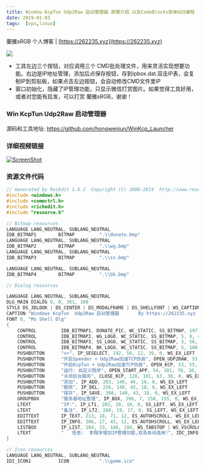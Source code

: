 ```yaml
---
title: Window KcpTun Udp2Raw 启动管理器 原理介绍 以及CodeBlocks简单GUI编程
date: 2019-01-03
tags:  [vps,linux]
---
```


蘭雅sRGB 个人博客 | [https://262235.xyz](https://262235.xyz)

![](https://raw.githubusercontent.com/hongwenjun/WinKcp_Launcher/master/gui.png)


- 工具左边三个按钮，对应调用三个 CMD批处理文件，用来灵活实现想要功能。右边是IP地址管理，添加后点保存按钮，存到ipbox.dat.双击IP表，会复制IP到剪贴板，如果点击左边按钮，会自动修改CMD文件里IP
- 窗口初始化，隐藏了IP管理功能，只显示微信打赏图片。如果觉得工具好用，或者对您能有启发，可以打赏 蘭雅sRGB，谢谢！

### Win KcpTun Udp2Raw 启动管理器
源码和工具地址:  https://github.com/hongwenjun/WinKcp_Launcher

### 详细视频链接
[![ScreenShot](https://raw.githubusercontent.com/hongwenjun/vps_setup/master/img/winkcp_ytb.jpg)](https://youtu.be/HjGO2sAPOFM) 

### 资源文件代码
``` cpp
// Generated by ResEdit 1.6.2  Copyright (C) 2006-2014  http://www.resedit.net
#include <windows.h>
#include <commctrl.h>
#include <richedit.h>
#include "resource.h"

// Bitmap resources
LANGUAGE LANG_NEUTRAL, SUBLANG_NEUTRAL
IDB_BITMAP1        BITMAP         ".\\donate.bmp"
LANGUAGE LANG_NEUTRAL, SUBLANG_NEUTRAL
IDB_BITMAP2        BITMAP         ".\\wg.bmp"
LANGUAGE LANG_NEUTRAL, SUBLANG_NEUTRAL
IDB_BITMAP3        BITMAP         ".\\ss.bmp"

LANGUAGE LANG_NEUTRAL, SUBLANG_NEUTRAL
IDB_BITMAP4        BITMAP         ".\\bk.bmp"

// Dialog resources

LANGUAGE LANG_NEUTRAL, SUBLANG_NEUTRAL
DLG_MAIN DIALOG 0, 0, 361, 168
STYLE DS_3DLOOK | DS_CENTER | DS_MODALFRAME | DS_SHELLFONT | WS_CAPTION | WS_VISIBLE | WS_POPUP | WS_SYSMENU
CAPTION "Windows KcpTun  Udp2Raw 启动管理器       By https://262235.xyz 蘭雅sRGB"
FONT 8, "Ms Shell Dlg"
{
    CONTROL         IDB_BITMAP1, DONATE_PIC, WC_STATIC, SS_BITMAP, 197, 6, 161, 158, WS_EX_CLIENTEDGE | WS_EX_TRANSPARENT
    CONTROL         IDB_BITMAP2, WG_LOGO, WC_STATIC, SS_BITMAP, 5, 8, 43, 39, WS_EX_LEFT
    CONTROL         IDB_BITMAP3, SS_LOGO, WC_STATIC, SS_BITMAP, 5, 56, 43, 39, WS_EX_LEFT
    CONTROL         IDB_BITMAP4, BK_LOGO, WC_STATIC, SS_BITMAP, 5, 100, 43, 39, WS_EX_LEFT
    PUSHBUTTON      ">>", IP_SESELECT, 192, 56, 12, 39, 0, WS_EX_LEFT
    PUSHBUTTON      "开启Speeder + Udp2Raw加速TCP伪装", OPEN_UDP2RAW, 53, 8, 138, 40, 0, WS_EX_LEFT
    PUSHBUTTON      "开启KcpTun + Udp2Raw加速TCP伪装", OPEN_KCP, 53, 55, 138, 40, 0, WS_EX_LEFT
    PUSHBUTTON      "运行: 自定义程序", OPEN_START_APP, 54, 101, 70, 38, 0, WS_EX_LEFT
    PUSHBUTTON      "关闭后台服务", CLOSE_KCP, 128, 101, 63, 38, 0, WS_EX_LEFT
    PUSHBUTTON      "添加", IP_ADD, 203, 140, 46, 18, 0, WS_EX_LEFT
    PUSHBUTTON      "删除", IP_DEL, 256, 140, 45, 18, 0, WS_EX_LEFT
    PUSHBUTTON      "保存", IP_SAVE, 308, 140, 43, 18, 0, WS_EX_LEFT
    GROUPBOX        "服务器地址管理", IP_BOX, 198, 7, 158, 155, 0, WS_EX_LEFT
    LTEXT           "IP:", IP_LT1, 202, 20, 10, 8, SS_LEFT, WS_EX_LEFT
    LTEXT           "备注", IP_LT2, 288, 19, 17, 8, SS_LEFT, WS_EX_LEFT
    EDITTEXT        IP_TEXT, 213, 18, 71, 12, ES_AUTOHSCROLL, WS_EX_LEFT
    EDITTEXT        IP_INFO, 306, 17, 43, 12, ES_AUTOHSCROLL, WS_EX_LEFT
    LISTBOX         IP_LIST, 204, 33, 146, 104, WS_TABSTOP | WS_VSCROLL | LBS_NOINTEGRALHEIGHT | LBS_SORT | LBS_NOTIFY, WS_EX_LEFT
    LTEXT           "   信息:  本程序增加IP管理功能,双击自动选用!", IDC_INFO_TEXT, 6, 143, 187, 21, SS_LEFT | SS_CENTERIMAGE, WS_EX_STATICEDGE
}

// Icon resources
LANGUAGE LANG_NEUTRAL, SUBLANG_NEUTRAL
IDI_ICON1          ICON           ".\\game.ico"

```